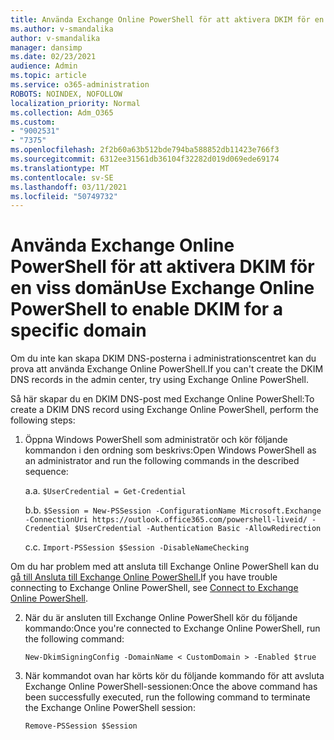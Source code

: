 ```yaml
---
title: Använda Exchange Online PowerShell för att aktivera DKIM för en viss domän
ms.author: v-smandalika
author: v-smandalika
manager: dansimp
ms.date: 02/23/2021
audience: Admin
ms.topic: article
ms.service: o365-administration
ROBOTS: NOINDEX, NOFOLLOW
localization_priority: Normal
ms.collection: Adm_O365
ms.custom:
- "9002531"
- "7375"
ms.openlocfilehash: 2f2b60a63b512bde794ba588852db11423e766f3
ms.sourcegitcommit: 6312ee31561db36104f32282d019d069ede69174
ms.translationtype: MT
ms.contentlocale: sv-SE
ms.lasthandoff: 03/11/2021
ms.locfileid: "50749732"
---
```

# <a name="use-exchange-online-powershell-to-enable-dkim-for-a-specific-domain"></a><span data-ttu-id="1e645-102">Använda Exchange Online PowerShell för att aktivera DKIM för en viss domän</span><span class="sxs-lookup"><span data-stu-id="1e645-102">Use Exchange Online PowerShell to enable DKIM for a specific domain</span></span>

<span data-ttu-id="1e645-103">Om du inte kan skapa DKIM DNS-posterna i administrationscentret kan du prova att använda Exchange Online PowerShell.</span><span class="sxs-lookup"><span data-stu-id="1e645-103">If you can't create the DKIM DNS records in the admin center, try using Exchange Online PowerShell.</span></span> 

<span data-ttu-id="1e645-104">Så här skapar du en DKIM DNS-post med Exchange Online PowerShell:</span><span class="sxs-lookup"><span data-stu-id="1e645-104">To create a DKIM DNS record using Exchange Online PowerShell, perform the following steps:</span></span>

1. <span data-ttu-id="1e645-105">Öppna Windows PowerShell som administratör och kör följande kommandon i den ordning som beskrivs:</span><span class="sxs-lookup"><span data-stu-id="1e645-105">Open Windows PowerShell as an administrator and run the following commands in the described sequence:</span></span>

    <span data-ttu-id="1e645-106">a.</span><span class="sxs-lookup"><span data-stu-id="1e645-106">a.</span></span> `$UserCredential = Get-Credential`

    <span data-ttu-id="1e645-107">b.</span><span class="sxs-lookup"><span data-stu-id="1e645-107">b.</span></span> `$Session = New-PSSession -ConfigurationName Microsoft.Exchange -ConnectionUri https://outlook.office365.com/powershell-liveid/ -Credential $UserCredential -Authentication Basic -AllowRedirection`

    <span data-ttu-id="1e645-108">c.</span><span class="sxs-lookup"><span data-stu-id="1e645-108">c.</span></span> `Import-PSSession $Session -DisableNameChecking`
    
<span data-ttu-id="1e645-109">Om du har problem med att ansluta till Exchange Online PowerShell kan du [gå till Ansluta till Exchange Online PowerShell.](https://docs.microsoft.com/powershell/exchange/connect-to-exchange-online-powershell)</span><span class="sxs-lookup"><span data-stu-id="1e645-109">If you have trouble connecting to Exchange Online PowerShell, see [Connect to Exchange Online PowerShell](https://docs.microsoft.com/powershell/exchange/connect-to-exchange-online-powershell).</span></span>

2. <span data-ttu-id="1e645-110">När du är ansluten till Exchange Online PowerShell kör du följande kommando:</span><span class="sxs-lookup"><span data-stu-id="1e645-110">Once you're connected to Exchange Online PowerShell, run the following command:</span></span>

    `New-DkimSigningConfig -DomainName < CustomDomain > -Enabled $true`

3. <span data-ttu-id="1e645-111">När kommandot ovan har körts kör du följande kommando för att avsluta Exchange Online PowerShell-sessionen:</span><span class="sxs-lookup"><span data-stu-id="1e645-111">Once the above command has been successfully executed, run the following command to terminate the Exchange Online PowerShell session:</span></span>

    `Remove-PSSession $Session` 



